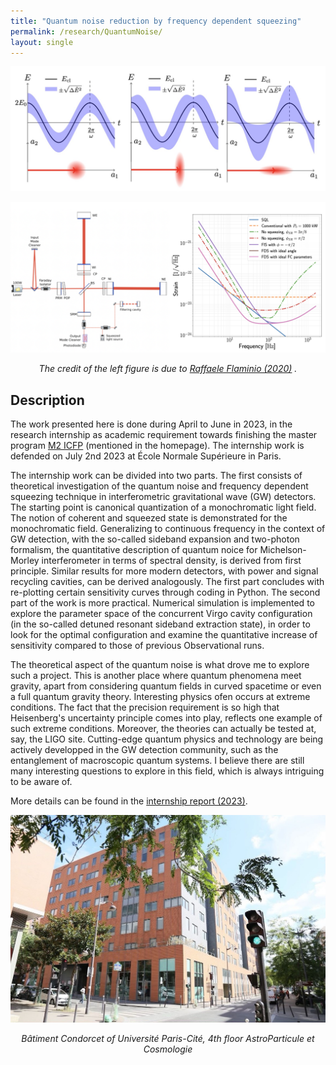 ```yaml
---
title: "Quantum noise reduction by frequency dependent squeezing"
permalink: /research/QuantumNoise/
layout: single
---
```


<div style="text-align: center;">
  <img src="/files/ConceptsM2.jpeg" alt="concept for M2 ICFP" />
  <p><em>  </em></p>
</div>

<div style="text-align: center;">
  <img src="/files/IFT.jpeg" alt="concept IFT for M2 ICFP" />
  <p><em> The credit of the left figure is due to <a href="https://www.spiedigitallibrary.org/conference-proceedings-of-spie/11445/2565418/Status-and-plans-of-the-Virgo-gravitational-wave-detector/10.1117/12.2565418.short" target="_blank">Raffaele Flaminio (2020)</a> .</em></p>
</div>

## Description
The work presented here is done during April to June in 2023, in the research internship as academic requirement towards finishing the master program [M2 ICFP](https://www.phys.ens.fr/en/formations/m2-icfp) (mentioned in the homepage). The internship work is defended on July 2nd 2023 at École Normale Supérieure in Paris. 

The internship work can be divided into two parts. The first consists of theoretical investigation of the quantum noise and frequency dependent squeezing technique in interferometric gravitational wave (GW) detectors. The starting point is canonical quantization of a monochromatic light field. The notion of coherent and squeezed state is demonstrated for the monochromatic field. Generalizing to continuous frequency in the context of GW detection, with the so-called sideband expansion and two-photon formalism, the quantitative description of quantum noice for Michelson-Morley interferometer in terms of spectral density, is derived from first principle. Similar results for more modern detectors, with power and signal recycling cavities, can be derived analogously. The first part concludes with re-plotting certain sensitivity curves through coding in Python. The second part of the work is more practical. Numerical simulation is implemented to explore the parameter space of the concurrent Virgo cavity configuration (in the so-called detuned resonant sideband extraction state), in order to look for the optimal configuration and examine the quantitative increase of sensitivity compared to those of previous Observational runs.  

The theoretical aspect of the quantum noise is what drove me to explore such a project. This is another place where quantum phenomena meet gravity, apart from considering quantum fields in curved spacetime or even a full quantum gravity theory. Interesting physics ofen occurs at extreme conditions. The fact that the precision requirement is so high that Heisenberg's uncertainty principle comes into play, reflects one example of such extreme conditions. Moreover, the theories can actually be tested at, say, the LIGO site. Cutting-edge quantum physics and technology are being actively developped in the GW detection community, such as the entanglement of macroscopic quantum systems. I believe there are still many interesting questions to explore in this field, which is always intriguing to be aware of.  


More details can be found in the [internship report (2023)](/files/M2ICFPreport.pdf).

<div style="text-align: center;">
  <img src="/files/APC.jpeg" alt="Experiment Setup for Project 3" />
  <p><em>Bâtiment Condorcet of Université Paris-Cité, 4th floor AstroParticule et Cosmologie</em></p>
</div>
